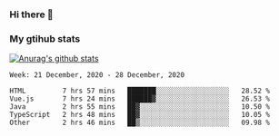 ### Hi there 👋

### My gtihub stats

[![Anurag's github stats](https://github-readme-stats.vercel.app/api?username=gaozhidong)](https://github.com/gaozhidong/github-readme-stats)

<!--START_SECTION:waka-->
```text
Week: 21 December, 2020 - 28 December, 2020

HTML         7 hrs 57 mins   ███████░░░░░░░░░░░░░░░░░░   28.52 % 
Vue.js       7 hrs 24 mins   ██████▓░░░░░░░░░░░░░░░░░░   26.53 % 
Java         2 hrs 55 mins   ██▓░░░░░░░░░░░░░░░░░░░░░░   10.50 % 
TypeScript   2 hrs 48 mins   ██▓░░░░░░░░░░░░░░░░░░░░░░   10.05 % 
Other        2 hrs 46 mins   ██▒░░░░░░░░░░░░░░░░░░░░░░   09.98 % 
```
<!--END_SECTION:waka-->